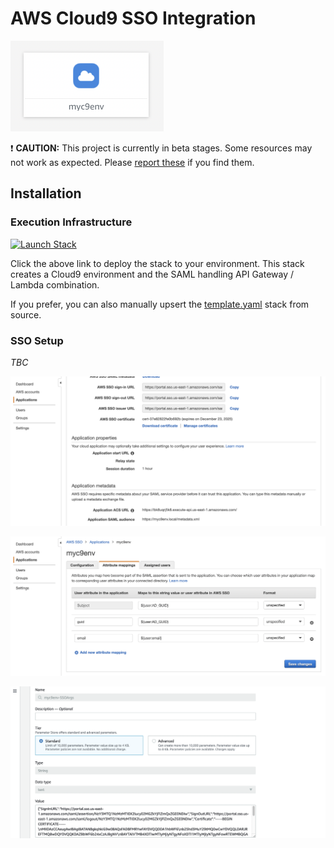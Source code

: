 # AWS Cloud9 SSO Integration

<img src="https://github.com/iann0036/cloud9-sso/raw/master/assets/screen1.png" width="245" height="145">

:exclamation: **CAUTION:** This project is currently in beta stages. Some resources may not work as expected. Please [report these](https://github.com/iann0036/cloud9-sso/issues) if you find them.


## Installation

### Execution Infrastructure

[![Launch Stack](https://cdn.rawgit.com/buildkite/cloudformation-launch-stack-button-svg/master/launch-stack.svg)](https://console.aws.amazon.com/cloudformation/home?region=us-east-1#/stacks/new?stackName=myc9env&templateURL=https://s3.amazonaws.com/ianmckay-us-east-1/cloud9-sso/template.yaml)

Click the above link to deploy the stack to your environment. This stack creates a Cloud9 environment and the SAML handling API Gateway / Lambda combination.

If you prefer, you can also manually upsert the [template.yaml](https://github.com/iann0036/cloud9-sso/blob/master/template.yaml) stack from source.

### SSO Setup

_TBC_

![](assets/screen2.png)

![](assets/screen3.png)

![](assets/screen4.png)
